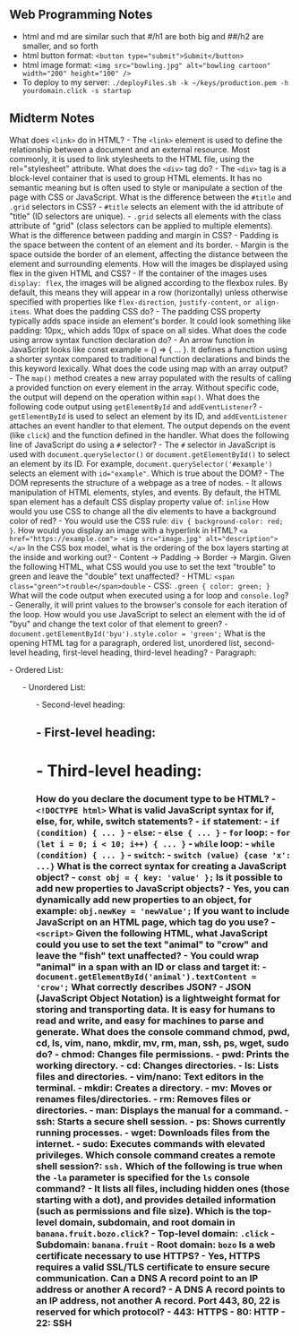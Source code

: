 ## Web Programming Notes

- html and md are similar such that #/h1 are both big and ##/h2 are smaller, and so forth
- html button format: `<button type="submit">Submit</button>`
- html image format: `<img src="bowling.jpg" alt="bowling cartoon" width="200" height="100" />`
- To deploy to my server: `./deployFiles.sh -k ~/keys/production.pem -h yourdomain.click -s startup`

## Midterm Notes

What does `<link>` do in HTML?
    - The `<link>` element is used to define the relationship between a document and an external resource. Most commonly, it is used to link stylesheets to the HTML file, using the rel="stylesheet" attribute.
What does the `<div>` tag do?
    - The `<div>` tag is a block-level container that is used to group HTML elements. It has no semantic meaning but is often used to style or manipulate a section of the page with CSS or JavaScript.
What is the difference between the `#title` and `.grid` selectors in CSS?
    - `#title` selects an element with the id attribute of "title" (ID selectors are unique).
    - `.grid` selects all elements with the class attribute of "grid" (class selectors can be applied to multiple elements).
What is the difference between padding and margin in CSS?
    - Padding is the space between the content of an element and its border.
    - Margin is the space outside the border of an element, affecting the distance between the element and surrounding elements.
How will the images be displayed using flex in the given HTML and CSS?
    - If the container of the images uses `display: flex`, the images will be aligned according to the flexbox rules. By default, this means they will appear in a row (horizontally) unless otherwise specified with properties like `flex-direction`, `justify-content`, `or align-items`.
What does the padding CSS do?
    - The padding CSS property typically adds space inside an element's border. It could look something like padding: 10px;, which adds 10px of space on all sides.
What does the code using arrow syntax function declaration do?
    - An arrow function in JavaScript looks like const example = () => { ... }. It defines a function using a shorter syntax compared to traditional function declarations and binds the this keyword lexically.
What does the code using map with an array output?
    - The `map()` method creates a new array populated with the results of calling a provided function on every element in the array. Without specific code, the output will depend on the operation within `map()`.
What does the following code output using `getElementById` and `addEventListener`?
    - `getElementById` is used to select an element by its ID, and `addEventListener` attaches an event handler to that element. The output depends on the event (like `click`) and the function defined in the handler.
What does the following line of JavaScript do using a `#` selector?
    - The `#` selector in JavaScript is used with `document.querySelector()` or `document.getElementById()` to select an element by its ID. For example, `document.querySelector('#example')` selects an element with `id="example"`.
Which is true about the DOM?
    - The DOM represents the structure of a webpage as a tree of nodes.
    - It allows manipulation of HTML elements, styles, and events.
By default, the HTML span element has a default CSS display property value of: `inline`
How would you use CSS to change all the div elements to have a background color of red?
    - You would use the CSS rule: `div { background-color: red; }`.
How would you display an image with a hyperlink in HTML?
    `<a href="https://example.com">
        <img src="image.jpg" alt="description">
    </a>`
In the CSS box model, what is the ordering of the box layers starting at the inside and working out?
    - Content → Padding → Border → Margin.
Given the following HTML, what CSS would you use to set the text "trouble" to green and leave the "double" text unaffected?
    - HTML: `<span class="green">trouble</span>double`
    - CSS:  `.green { color: green; }`
What will the code output when executed using a for loop and `console.log`?
    - Generally, it will print values to the browser's console for each iteration of the loop.
How would you use JavaScript to select an element with the id of "byu" and change the text color of that element to green?
    - `document.getElementById('byu').style.color = 'green';`
What is the opening HTML tag for a paragraph, ordered list, unordered list, second-level heading, first-level heading, third-level heading?
    - Paragraph: <p>
    - Ordered List: <ol>
    - Unordered List: <ul>
    - Second-level heading: <h2>
    - First-level heading: <h1>
    - Third-level heading: <h3>
How do you declare the document type to be HTML?
    - `<!DOCTYPE html>`
What is valid JavaScript syntax for if, else, for, while, switch statements?
    - `if` statement:
        - `if (condition) { ... }`
    - `else`:
        - `else { ... }`
    - `for` loop:
        - `for (let i = 0; i < 10; i++) { ... }`
    - `while` loop:
        - `while (condition) { ... }`
    - `switch`:
        - `switch (value) {case 'x': ...}`
What is the correct syntax for creating a JavaScript object?
    - `const obj = { key: 'value' };`
Is it possible to add new properties to JavaScript objects?
    - Yes, you can dynamically add new properties to an object, for example: `obj.newKey = 'newValue';`
If you want to include JavaScript on an HTML page, which tag do you use?
    - `<script>`
Given the following HTML, what JavaScript could you use to set the text "animal" to "crow" and leave the "fish" text unaffected?
    - You could wrap "animal" in a span with an ID or class and target it:
        - `document.getElementById('animal').textContent = 'crow';`
What correctly describes JSON?
    - JSON (JavaScript Object Notation) is a lightweight format for storing and transporting data. It is easy for humans to read and write, and easy for machines to parse and generate.
What does the console command chmod, pwd, cd, ls, vim, nano, mkdir, mv, rm, man, ssh, ps, wget, sudo do?
    - chmod: Changes file permissions.
    - pwd: Prints the working directory.
    - cd: Changes directories.
    - ls: Lists files and directories.
    - vim/nano: Text editors in the terminal.
    - mkdir: Creates a directory.
    - mv: Moves or renames files/directories.
    - rm: Removes files or directories.
    - man: Displays the manual for a command.
    - ssh: Starts a secure shell session.
    - ps: Shows currently running processes.
    - wget: Downloads files from the internet.
    - sudo: Executes commands with elevated privileges.
Which console command creates a remote shell session?: `ssh.`
Which of the following is true when the `-la` parameter is specified for the `ls` console command?
    - It lists all files, including hidden ones (those starting with a dot), and provides detailed information (such as permissions and file size).
Which is the top-level domain, subdomain, and root domain in `banana.fruit.bozo.click`?
    - Top-level domain: `.click`
    - Subdomain: `banana.fruit`
    - Root domain: `bozo`
Is a web certificate necessary to use HTTPS?
    - Yes, HTTPS requires a valid SSL/TLS certificate to ensure secure communication.
Can a DNS A record point to an IP address or another A record?
    - A DNS A record points to an IP address, not another A record.
Port 443, 80, 22 is reserved for which protocol?
    - 443: HTTPS
    - 80: HTTP
    - 22: SSH


